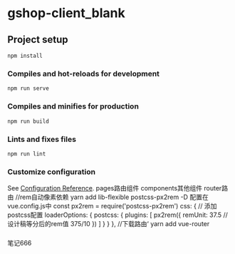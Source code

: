 # gshop-client_blank

## Project setup
```
npm install
```

### Compiles and hot-reloads for development
```
npm run serve
```

### Compiles and minifies for production
```
npm run build
```

### Lints and fixes files
```
npm run lint
```

### Customize configuration
See [Configuration Reference](https://cli.vuejs.org/config/).
pages路由组件 components其他组件 router路由
//rem自动像素依赖
yarn add lib-flexible postcss-px2rem -D
配置在vue.config.js中
const px2rem = require('postcss-px2rem')
css: { // 添加postcss配置
    loaderOptions: {
      postcss: {
        plugins: [
          px2rem({
            remUnit: 37.5   // 设计稿等分后的rem值   375/10
          })
        ]
      }
    }
  },
//下载路由‘
yarn add vue-router
###
笔记666
